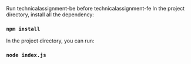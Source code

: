 Run technicalassignment-be before technicalassignment-fe
In the project directory, install all the dependency:
### `npm install`

In the project directory, you can run:

### `node index.js`
